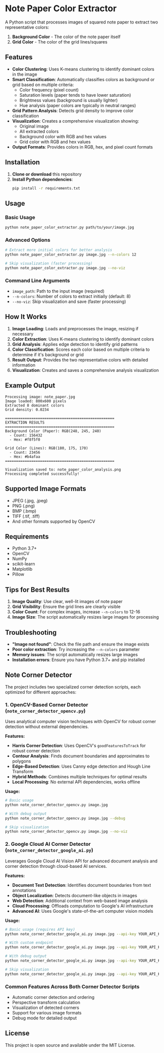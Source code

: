# Note Paper Color Extractor

A Python script that processes images of squared note paper to extract two representative colors:
1. **Background Color** - The color of the note paper itself
2. **Grid Color** - The color of the grid lines/squares

## Features

- **Color Clustering**: Uses K-means clustering to identify dominant colors in the image
- **Smart Classification**: Automatically classifies colors as background or grid based on multiple criteria:
  - Color frequency (pixel count)
  - Saturation levels (paper tends to have lower saturation)
  - Brightness values (background is usually lighter)
  - Hue analysis (paper colors are typically in neutral ranges)
- **Grid Pattern Analysis**: Detects grid density to improve color classification
- **Visualization**: Creates a comprehensive visualization showing:
  - Original image
  - All extracted colors
  - Background color with RGB and hex values
  - Grid color with RGB and hex values
- **Output Formats**: Provides colors in RGB, hex, and pixel count formats

## Installation

1. **Clone or download** this repository
2. **Install Python dependencies**:
   ```bash
   pip install -r requirements.txt
   ```

## Usage

### Basic Usage

```bash
python note_paper_color_extractor.py path/to/your/image.jpg
```

### Advanced Options

```bash
# Extract more initial colors for better analysis
python note_paper_color_extractor.py image.jpg --n-colors 12

# Skip visualization (faster processing)
python note_paper_color_extractor.py image.jpg --no-viz
```

### Command Line Arguments

- `image_path`: Path to the input image (required)
- `--n-colors`: Number of colors to extract initially (default: 8)
- `--no-viz`: Skip visualization and save (faster processing)

## How It Works

1. **Image Loading**: Loads and preprocesses the image, resizing if necessary
2. **Color Extraction**: Uses K-means clustering to identify dominant colors
3. **Grid Analysis**: Applies edge detection to identify grid patterns
4. **Color Classification**: Scores each color based on multiple criteria to determine if it's background or grid
5. **Result Output**: Provides the two representative colors with detailed information
6. **Visualization**: Creates and saves a comprehensive analysis visualization

## Example Output

```
Processing image: note_paper.jpg
Image loaded: 800x600 pixels
Extracted 8 dominant colors
Grid density: 0.0234

==================================================
EXTRACTION RESULTS
==================================================
Background Color (Paper): RGB(248, 245, 240)
  - Count: 156432
  - Hex: #f8f5f0

Grid Color (Lines): RGB(180, 175, 170)
  - Count: 23456
  - Hex: #b4afaa
==================================================

Visualization saved to: note_paper_color_analysis.png
Processing completed successfully!
```

## Supported Image Formats

- JPEG (.jpg, .jpeg)
- PNG (.png)
- BMP (.bmp)
- TIFF (.tif, .tiff)
- And other formats supported by OpenCV

## Requirements

- Python 3.7+
- OpenCV
- NumPy
- scikit-learn
- Matplotlib
- Pillow

## Tips for Best Results

1. **Image Quality**: Use clear, well-lit images of note paper
2. **Grid Visibility**: Ensure the grid lines are clearly visible
3. **Color Count**: For complex images, increase `--n-colors` to 12-16
4. **Image Size**: The script automatically resizes large images for processing

## Troubleshooting

- **"Image not found"**: Check the file path and ensure the image exists
- **Poor color extraction**: Try increasing the `--n-colors` parameter
- **Memory issues**: The script automatically resizes large images
- **Installation errors**: Ensure you have Python 3.7+ and pip installed

## Note Corner Detector

The project includes two specialized corner detection scripts, each optimized for different approaches:

### 1. OpenCV-Based Corner Detector (`note_corner_detector_opencv.py`)

Uses analytical computer vision techniques with OpenCV for robust corner detection without external dependencies.

**Features:**
- **Harris Corner Detection**: Uses OpenCV's `goodFeaturesToTrack` for robust corner detection
- **Contour Analysis**: Finds document boundaries and approximates to polygons
- **Edge-Based Detection**: Uses Canny edge detection and Hough Line Transform
- **Hybrid Methods**: Combines multiple techniques for optimal results
- **Local Processing**: No external API dependencies, works offline

**Usage:**
```bash
# Basic usage
python note_corner_detector_opencv.py image.jpg

# With debug output
python note_corner_detector_opencv.py image.jpg --debug

# Skip visualization
python note_corner_detector_opencv.py image.jpg --no-viz
```

### 2. Google Cloud AI Corner Detector (`note_corner_detector_google_ai.py`)

Leverages Google Cloud AI Vision API for advanced document analysis and corner detection through cloud-based AI services.

**Features:**
- **Document Text Detection**: Identifies document boundaries from text annotations
- **Object Localization**: Detects document-like objects in images
- **Web Detection**: Additional context from web-based image analysis
- **Cloud Processing**: Offloads computation to Google's AI infrastructure
- **Advanced AI**: Uses Google's state-of-the-art computer vision models

**Usage:**
```bash
# Basic usage (requires API key)
python note_corner_detector_google_ai.py image.jpg --api-key YOUR_API_KEY

# With custom endpoint
python note_corner_detector_google_ai.py image.jpg --api-key YOUR_API_KEY --api-endpoint CUSTOM_URL

# With debug output
python note_corner_detector_google_ai.py image.jpg --api-key YOUR_API_KEY --debug

# Skip visualization
python note_corner_detector_google_ai.py image.jpg --api-key YOUR_API_KEY --no-viz
```



### Common Features Across Both Corner Detector Scripts

- Automatic corner detection and ordering
- Perspective transform calculation
- Visualization of detected corners
- Support for various image formats
- Debug mode for detailed output

## License

This project is open source and available under the MIT License.
